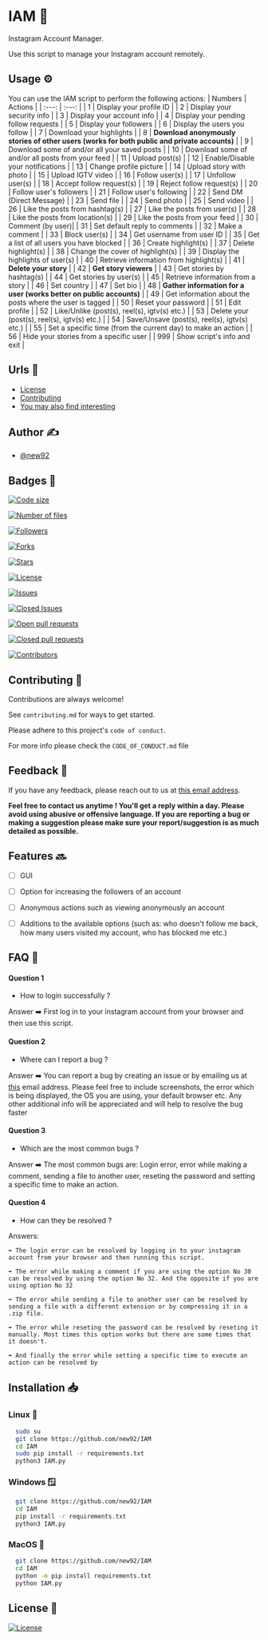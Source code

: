 # IAM 🤖

Instagram Account Manager.

Use this script to manage your Instagram account remotely.


## Usage ⚙️

You can use the IAM script to perform the following actions:
| Numbers | Actions |
| :---: | :---: |
| 1 | Display your profile ID |
| 2 | Display your security info |
| 3 | Display your account info |
| 4 | Display your pending follow requests |
| 5 | Display your followers |
| 6 | Display the users you follow |
| 7 | Download your highlights |
| 8 | **Download anonymously stories of other users (works for both public and private accounts)** |
| 9 | Download some of and/or all your saved posts |
| 10 | Download some of and/or all posts from your feed |
| 11 | Upload post(s) |
| 12 | Enable/Disable your notifications |
| 13 | Change profile picture |
| 14 | Upload story with photo |
| 15 | Upload IGTV video |
| 16 | Follow user(s) |
| 17 | Unfollow user(s) |
| 18 | Accept follow request(s) |
| 19 | Reject follow request(s) |
| 20 | Follow user's followers |
| 21 | Follow user's following |
| 22 | Send DM (Direct Message) |
| 23 | Send file |
| 24 | Send photo |
| 25 | Send video |
| 26 | Like the posts from hashtag(s) |
| 27 | Like the posts from user(s) |
| 28 | Like the posts from location(s) |
| 29 | Like the posts from your feed |
| 30 | Comment (by user)|
| 31 | Set default reply to comments |
| 32 | Make a comment |
| 33 | Block user(s) |
| 34 | Get username from user ID |
| 35 | Get a list of all users you have blocked |
| 36 | Create highlight(s) |
| 37 | Delete highlight(s) |
| 38 | Change the cover of highlight(s) |
| 39 | Display the highlights of user(s) |
| 40 | Retrieve information from highlight(s) |
| 41 | **Delete your story** |
| 42 | **Get story viewers** |
| 43 | Get stories by hashtag(s) |
| 44 | Get stories by user(s) |
| 45 | Retrieve information from a story |
| 46 | Set country |
| 47 | Set bio |
| 48 | **Gather information for a user (works better on public accounts)** |
| 49 | Get information about the posts where the user is tagged |
| 50 | Reset your password |
| 51 | Edit profile |
| 52 | Like/Unlike (post(s), reel(s), igtv(s) etc.) |
| 53 | Delete your (post(s), reel(s), igtv(s) etc.) |
| 54 | Save/Unsave (post(s), reel(s), igtv(s) etc.) |
| 55 | Set a specific time (from the current day) to make an action |
| 56 | Hide your stories from a specific user |
| 999 | Show script's info and exit |

## Urls 🔗

 - [License](https://github.com/new92/IAM/blob/main/LICENSE)
 - [Contributing](https://github.com/new92/IAM/blob/main/CONTRIBUTING.md)
 - [You may also find interesting](https://github.com/new92?tab=repositories)


## Author ✍️

- [@new92](https://www.github.com/new92)


## Badges 📛


[![Code size](https://img.shields.io/github/languages/code-size/new92/IAM?style=for-the-badge)](https://img.shields.io/github/languages/code-size/new92/IAM)

[![Number of files](https://img.shields.io/github/directory-file-count/new92/IAM?style=for-the-badge)](https://img.shields.io/github/directory-file-count/new92/IAM)

[![Followers](https://img.shields.io/github/followers/new92?style=for-the-badge)](https://img.shields.io/github/followers/new92?style=social)

[![Forks](https://img.shields.io/github/forks/new92/IAM?style=for-the-badge)](https://img.shields.io/github/forks/new92/IAM?style=social)

[![Stars](https://img.shields.io/github/stars/new92/IAM?style=for-the-badge)](https://img.shields.io/github/stars/new92/IAM?style=social)

[![License](https://img.shields.io/github/license/new92/IAM?style=for-the-badge)](https://img.shields.io/github/license/new92/IAM)

[![Issues](https://img.shields.io/github/issues-raw/new92/IAM?style=for-the-badge)](https://img.shields.io/github/issues-raw/new92/IAM)

[![Closed Issues](https://img.shields.io/github/issues-closed-raw/new92/IAM?style=for-the-badge)](https://img.shields.io/github/issues-closed-raw/new92/IAM)

[![Open pull requests](https://img.shields.io/github/issues-pr-raw/new92/IAM?style=for-the-badge)](https://img.shields.io/github/issues-pr-raw/new92/IAM)

[![Closed pull requests](https://img.shields.io/github/issues-pr-closed-raw/new92/IAM?style=for-the-badge)](https://img.shields.io/github/issues-pr-closed-raw/new92/IAM)

[![Contributors](https://img.shields.io/github/contributors/new92/IAM?style=for-the-badge)](https://img.shields.io/github/contributors/new92/IAM)


## Contributing 🤝

Contributions are always welcome!

See `contributing.md` for ways to get started.

Please adhere to this project's `code of conduct`.

For more info please check the `CODE_OF_CONDUCT.md` file


## Feedback 💭

If you have any feedback, please reach out to us at <a href="mailto:new92github@gmail.com">this email address</a>.

**Feel free to contact us anytime ! You'll get a reply within a day. Please avoid using abusive or offensive language.
If you are reporting a bug or making a suggestion please make sure your report/suggestion is as much detailed as possible.**


## Features 🔜

- [ ] GUI
- [ ] Option for increasing the followers of an account
- [ ] Anonymous actions such as viewing anonymously an account
- [ ] Additions to the available options (such as: who doesn't follow me back, how many users visited my account, who has blocked me etc.)


## FAQ 🤔

#### Question 1

- How to login successfully ?

Answer ➡️ First log in to your instagram account from your browser and then use this script.

#### Question 2

- Where can I report a bug ?

Answer ➡️ You can report a bug by creating an issue or by emailing us at <a href="mailto:new92github@gmail.com">this</a> email address. Please feel free to include screenshots, the error which is being displayed, the OS you are using, your default browser etc. Any other additional info will be appreciated and will help to resolve the bug faster

#### Question 3

- Which are the most common bugs ?

Answer ➡️ The most common bugs are: Login error, error while making a comment, sending a file to another user, reseting the password and setting a specific time to make an action.

#### Question 4

- How can they be resolved ?

Answers:

    ➡️ The login error can be resolved by logging in to your instagram account from your browser and then running this script.
    
    ➡️ The error while making a comment if you are using the option No 30 can be resolved by using the option No 32. And the opposite if you are using option No 32
    
    ➡️ The error while sending a file to another user can be resolved by sending a file with a different extension or by compressing it in a .zip file.
    
    ➡️ The error while reseting the password can be resolved by reseting it manually. Most times this option works but there are some times that it doesn't.
    
    ➡️ And finally the error while setting a specific time to execute an action can be resolved by 


## Installation 📥

### Linux 🐧

```bash
  sudo su
  git clone https://github.com/new92/IAM
  cd IAM
  sudo pip install -r requirements.txt
  python3 IAM.py
```

### Windows 🪟

```bash
  git clone https://github.com/new92/IAM
  cd IAM
  pip install -r requirements.txt
  python3 IAM.py
```

### MacOS 🍎

```bash
  git clone https://github.com/new92/IAM
  cd IAM
  python -m pip install requirements.txt
  python IAM.py
```
    
## License 📄

[![License](https://img.shields.io/github/license/new92/IAM?style=for-the-badge)](https://img.shields.io/github/license/new92/IAM)

